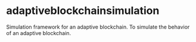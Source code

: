 # adaptiveblockchainsimulation
Simulation framework for an adaptive blockchain.
To simulate the behavior of an adaptive blockchain.